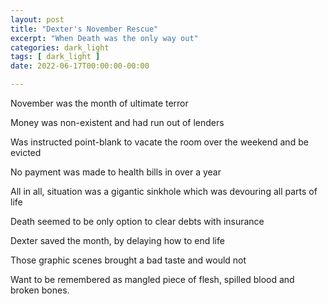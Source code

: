 ```yaml
---
layout: post
title: "Dexter's November Rescue"
excerpt: "When Death was the only way out"
categories: dark_light
tags: [ dark_light ]
date: 2022-06-17T00:00:00-00:00

---
```


November was the month of ultimate terror

Money was non-existent and had run out of lenders

Was instructed point-blank to vacate the room over the weekend and be evicted

No payment was made to health bills in over a year

All in all, situation was a gigantic sinkhole which was devouring all parts of life

Death seemed to be only option to clear debts with insurance

Dexter saved the month, by delaying how to end life

Those graphic scenes brought a bad taste and would not 

Want to be remembered as mangled piece of flesh, spilled blood and broken bones.
